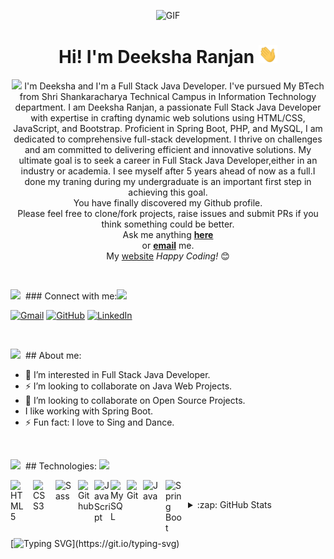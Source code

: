 <p align="center">
<img alt="GIF" src="https://github.com/arsentieva/arsentieva/blob/main/code.gif?raw=true" height="280" />
 </p>

<h1 align="center">Hi! I'm Deeksha Ranjan <img src="https://github.com/ABSphreak/ABSphreak/blob/master/gifs/Hi.gif" width="30px"></h1>  



<p align="center">
<img src="https://github.com/TheDudeThatCode/TheDudeThatCode/blob/master/Assets/Developer.gif" width="30px">
I'm Deeksha and I'm a Full Stack Java Developer. I've pursued My BTech from Shri Shankaracharya Technical Campus in Information Technology department. I am Deeksha Ranjan, a passionate Full Stack Java Developer with expertise in crafting dynamic web solutions using HTML/CSS, JavaScript, and Bootstrap. Proficient in Spring Boot, PHP, and MySQL, I am dedicated to comprehensive full-stack development. I thrive on challenges and am committed to delivering efficient and innovative solutions. My ultimate goal is to seek a career in Full Stack Java Developer,either in an industry or academia. I see myself after 5 years ahead of now as a full.I done my traning during my undergraduate is an important first step in achieving this goal.
	<br>
You have finally discovered my Github profile. <br>
Please feel free to clone/fork projects, raise issues and submit PRs if you think something could be better. <br>
Ask me anything <a href="https://github.com/DeekshaRanjan"><b>here</b></a><br>
or <a href="mailto:deeksharanjan54@gmail.com"><b>email</b></a> me.
<br>
My <a href="https://deeksharanjan.github.io/Portfolio_Website.github.io/">website</a>
<i>Happy Coding!</i> 😊
</p>



<br>
<p>
<img src="https://media.giphy.com/media/iY8CRBdQXODJSCERIr/giphy.gif" width="30px">&nbsp; ### Connect with me:<img src='https://raw.githubusercontent.com/ShahriarShafin/ShahriarShafin/main/Assets/handshake.gif' width="100px">
</p>
<p>
<a href="deeksharanjan54@gmail.com"><img src="https://img.icons8.com/bubbles/50/000000/gmail.png" alt="Gmail"/></a>
	<a href="https://github.com/DeekshaRanjan"><img src="https://img.icons8.com/bubbles/50/000000/github.png" alt="GitHub"/></a>
	<a href="https://www.linkedin.com/in/deeksha-ranjan-1b0936274/"><img src="https://img.icons8.com/bubbles/50/000000/linkedin.png" alt="LinkedIn"/></a>
</p>	
</br>
<p>
<img src="https://media.giphy.com/media/iY8CRBdQXODJSCERIr/giphy.gif" width="30px">&nbsp; ## About me:

- 👀 I’m interested in Full Stack Java Developer.
- ⚡ I’m looking to collaborate on Java Web Projects.
- 👯 I’m looking to collaborate on Open Source Projects.
- I like working with Spring Boot.
- ⚡ Fun fact: I love to Sing and Dance.
</p>
</br>

<p>
<img src="https://media.giphy.com/media/iY8CRBdQXODJSCERIr/giphy.gif" width="30px">&nbsp; ##  Technologies:  <img src = "https://media2.giphy.com/media/QssGEmpkyEOhBCb7e1/giphy.gif?cid=ecf05e47a0n3gi1bfqntqmob8g9aid1oyj2wr3ds3mg700bl&rid=giphy.gif" width = 32px> 
 </p>
<p>
<img align="left" alt="HTML5" width="26px" src="https://cdn.jsdelivr.net/gh/devicons/devicon/icons/html5/html5-original.svg" style="padding-right:10px;" />
<img align="left" alt="CSS3" width="26px" src="https://cdn.jsdelivr.net/gh/devicons/devicon/icons/css3/css3-original.svg" style="padding-right:10px;" />
<img align="left" alt="Sass" width="26px" src="https://cdn.jsdelivr.net/gh/devicons/devicon/icons/sass/sass-original.svg" style="padding-right:10px;" />
<img align="left" alt="Github" width="26px" src = 'https://github.com/MarikIshtar007/MarikIshtar007/blob/master/images/bootstrap.svg' />
<img align="left" alt="JavaScript" width="26px" src="https://cdn.jsdelivr.net/gh/devicons/devicon/icons/javascript/javascript-original.svg" />
<img align="left" alt="MySQL" width="26px" src="https://cdn.jsdelivr.net/gh/devicons/devicon/icons/mysql/mysql-original.svg" />
<img align="left" alt="Git" width="26px" src="https://cdn.jsdelivr.net/gh/devicons/devicon/icons/git/git-original.svg"  />
<img align="left" alt="Java" width="26px" src="https://cdn.jsdelivr.net/gh/devicons/devicon/icons/java/java-original.svg" style="padding-right:10px;" />
<img align="left" alt="Spring Boot" width="26px" src="https://cdn.jsdelivr.net/gh/devicons/devicon/icons/springboot/springboot.svg" style="padding-right:10px;" />


</p>

</br>

<p>
<details>
  <summary>:zap: GitHub Stats</summary>

  <img align="left" alt="Deeksha's GitHub Stats" src="https://github-readme-stats.vercel.app/api?username=DeekshaRanjan&show_icons=true&hide_border=false&title_color=ff652f&icon_color=FFE400&bg_color=09131B&text_color=ffffff&border_color=0c1a25" />

</details>

</p>
</br>



[![Typing SVG](https://readme-typing-svg.herokuapp.com?font=Architects+Daughter&color=7AF79A&size=30&lines=Thanks+for+visiting!)](https://git.io/typing-svg)
















